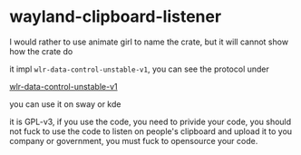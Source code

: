 # wayland-clipboard-listener

I would rather to use animate girl to name the crate, but it will cannot show how the crate do

it impl `wlr-data-control-unstable-v1`, you can see the protocol under

[wlr-data-control-unstable-v1](https://wayland.app/protocols/wlr-data-control-unstable-v1)

you can use it on sway or kde

it is GPL-v3, if you use the code, you need to privide your code, you should not fuck to use the code to listen on people's clipboard and upload it to you company or government, you must fuck to opensource your code.

